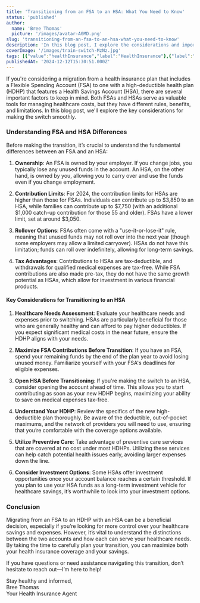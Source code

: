```yaml
---
title: 'Transitioning from an FSA to an HSA: What You Need to Know'
status: 'published'
author:
  name: 'Bree Thomas'
  picture: '/images/avatar-A0MD.png'
slug: 'transitioning-from-an-fsa-to-an-hsa-what-you-need-to-know'
description: 'In this blog post, I explore the considerations and important factors to keep in mind when transitioning from a health insurance plan with a Flexible Spending Account (FSA) to a high-deductible health plan (HDHP) with a Health Savings Account (HSA), highlighting key differences and strategies for a smooth migration.'
coverImage: '/images/train-switch-MzNz.jpg'
tags: [{"value":"healthInsurance","label":"HealthInsurance"},{"label":"FSA","value":"fsa"},{"label":"HSA","value":"hsa"},{"label":"HighDeductiblePlans","value":"highDeductiblePlans"},{"label":"HealthcareSavings","value":"healthcareSavings"},{"label":"InsuranceTransition","value":"insuranceTransition"},{"label":"HealthAndWellness","value":"healthAndWellness"}]
publishedAt: '2024-12-12T15:30:51.000Z'
---
```


If you're considering a migration from a health insurance plan that includes a Flexible Spending Account (FSA) to one with a high-deductible health plan (HDHP) that features a Health Savings Account (HSA), there are several important factors to keep in mind. Both FSAs and HSAs serve as valuable tools for managing healthcare costs, but they have different rules, benefits, and limitations. In this blog post, we'll explore the key considerations for making the switch smoothly.

### Understanding FSA and HSA Differences

Before making the transition, it’s crucial to understand the fundamental differences between an FSA and an HSA:

1. **Ownership**: An FSA is owned by your employer. If you change jobs, you typically lose any unused funds in the account. An HSA, on the other hand, is owned by you, allowing you to carry over and use the funds even if you change employment.

2. **Contribution Limits**: For 2024, the contribution limits for HSAs are higher than those for FSAs. Individuals can contribute up to $3,850 to an HSA, while families can contribute up to $7,750 (with an additional $1,000 catch-up contribution for those 55 and older). FSAs have a lower limit, set at around $3,050.

3. **Rollover Options**: FSAs often come with a "use-it-or-lose-it" rule, meaning that unused funds may not roll over into the next year (though some employers may allow a limited carryover). HSAs do not have this limitation; funds can roll over indefinitely, allowing for long-term savings.

4. **Tax Advantages**: Contributions to HSAs are tax-deductible, and withdrawals for qualified medical expenses are tax-free. While FSA contributions are also made pre-tax, they do not have the same growth potential as HSAs, which allow for investment in various financial products.

#### Key Considerations for Transitioning to an HSA

1. **Healthcare Needs Assessment**: Evaluate your healthcare needs and expenses prior to switching. HSAs are particularly beneficial for those who are generally healthy and can afford to pay higher deductibles. If you expect significant medical costs in the near future, ensure the HDHP aligns with your needs.

2. **Maximize FSA Contributions Before Transition**: If you have an FSA, spend your remaining funds by the end of the plan year to avoid losing unused money. Familiarize yourself with your FSA's deadlines for eligible expenses.

3. **Open HSA Before Transitioning**: If you're making the switch to an HSA, consider opening the account ahead of time. This allows you to start contributing as soon as your new HDHP begins, maximizing your ability to save on medical expenses tax-free.

4. **Understand Your HDHP**: Review the specifics of the new high-deductible plan thoroughly. Be aware of the deductible, out-of-pocket maximums, and the network of providers you will need to use, ensuring that you’re comfortable with the coverage options available.

5. **Utilize Preventive Care**: Take advantage of preventive care services that are covered at no cost under most HDHPs. Utilizing these services can help catch potential health issues early, avoiding larger expenses down the line.

6. **Consider Investment Options**: Some HSAs offer investment opportunities once your account balance reaches a certain threshold. If you plan to use your HSA funds as a long-term investment vehicle for healthcare savings, it’s worthwhile to look into your investment options.

### Conclusion

Migrating from an FSA to an HDHP with an HSA can be a beneficial decision, especially if you’re looking for more control over your healthcare savings and expenses. However, it’s vital to understand the distinctions between the two accounts and how each can serve your healthcare needs. By taking the time to carefully plan your transition, you can maximize both your health insurance coverage and your savings.

If you have questions or need assistance navigating this transition, don’t hesitate to reach out—I’m here to help!

Stay healthy and informed,\
Bree Thomas\
Your Health Insurance Agent